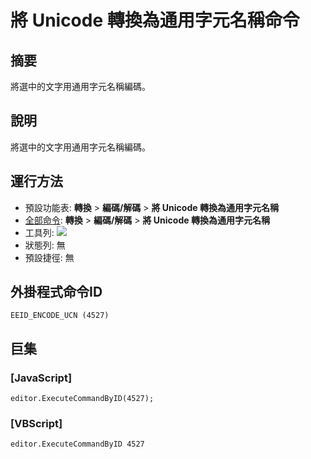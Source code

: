 # 將 Unicode 轉換為通用字元名稱命令

## 摘要

將選中的文字用通用字元名稱編碼。

## 說明

將選中的文字用通用字元名稱編碼。

## 運行方法

- 預設功能表: **轉換** \> **編碼/解碼** \> **將 Unicode 轉換為通用字元名稱**
- [全部命令](../tools/all_commands): **轉換** \> **編碼/解碼** \> **將 Unicode 轉換為通用字元名稱**
- 工具列:
![](../../images/uni2ucs24x16..png)
- 狀態列: 無
- 預設捷徑: 無

## 外掛程式命令ID

```
EEID_ENCODE_UCN (4527)
```

## 巨集

### \[JavaScript\]

```
editor.ExecuteCommandByID(4527);
```

### \[VBScript\]

```
editor.ExecuteCommandByID 4527
```
